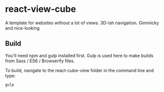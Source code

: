 # react-view-cube
A template for websites without a lot of views. 3D-ish navigation. Gimmicky and nice-looking


Build
-------
You'll need npm and gulp installed first.
Gulp is used here to make builds from Sass / ES6 / Browserify files.

To build, navigate to the react-cube-view folder in the command line and type:

`gulp`